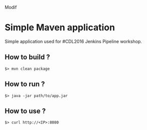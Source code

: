 Modif 
# Simple Maven application

Simple application used for #CDL2016 Jenkins Pipeline workshop.

## How to build ?

```
$> mvn clean package
```

## How to run ?

```
$> java -jar path/to/app.jar
```

## How to use ?

```
$> curl http://<IP>:8080
```
